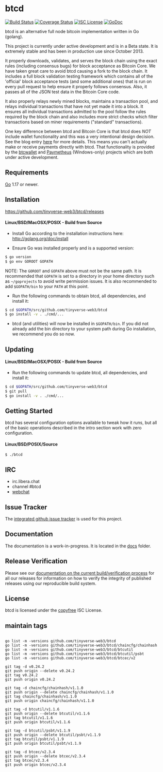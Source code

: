 btcd
====

[![Build Status](https://github.com/tinyverse-web3/btcd/workflows/Build%20and%20Test/badge.svg)](https://github.com/tinyverse-web3/btcd/actions)
[![Coverage Status](https://coveralls.io/repos/github/btcsuite/btcd/badge.svg?branch=master)](https://coveralls.io/github/btcsuite/btcd?branch=master)
[![ISC License](https://img.shields.io/badge/license-ISC-blue.svg)](http://copyfree.org)
[![GoDoc](https://img.shields.io/badge/godoc-reference-blue.svg)](https://pkg.go.dev/github.com/tinyverse-web3/btcd)

btcd is an alternative full node bitcoin implementation written in Go (golang).

This project is currently under active development and is in a Beta state.  It
is extremely stable and has been in production use since October 2013.

It properly downloads, validates, and serves the block chain using the exact
rules (including consensus bugs) for block acceptance as Bitcoin Core.  We have
taken great care to avoid btcd causing a fork to the block chain.  It includes a
full block validation testing framework which contains all of the 'official'
block acceptance tests (and some additional ones) that is run on every pull
request to help ensure it properly follows consensus.  Also, it passes all of
the JSON test data in the Bitcoin Core code.

It also properly relays newly mined blocks, maintains a transaction pool, and
relays individual transactions that have not yet made it into a block.  It
ensures all individual transactions admitted to the pool follow the rules
required by the block chain and also includes more strict checks which filter
transactions based on miner requirements ("standard" transactions).

One key difference between btcd and Bitcoin Core is that btcd does *NOT* include
wallet functionality and this was a very intentional design decision.  See the
blog entry [here](https://web.archive.org/web/20171125143919/https://blog.conformal.com/btcd-not-your-moms-bitcoin-daemon)
for more details.  This means you can't actually make or receive payments
directly with btcd.  That functionality is provided by the
[btcwallet](https://github.com/btcsuite/btcwallet) and
[Paymetheus](https://github.com/btcsuite/Paymetheus) (Windows-only) projects
which are both under active development.

## Requirements

[Go](http://golang.org) 1.17 or newer.

## Installation

https://github.com/tinyverse-web3/btcd/releases

#### Linux/BSD/MacOSX/POSIX - Build from Source

- Install Go according to the installation instructions here:
  http://golang.org/doc/install

- Ensure Go was installed properly and is a supported version:

```bash
$ go version
$ go env GOROOT GOPATH
```

NOTE: The `GOROOT` and `GOPATH` above must not be the same path.  It is
recommended that `GOPATH` is set to a directory in your home directory such as
`~/goprojects` to avoid write permission issues.  It is also recommended to add
`$GOPATH/bin` to your `PATH` at this point.

- Run the following commands to obtain btcd, all dependencies, and install it:

```bash
$ cd $GOPATH/src/github.com/tinyverse-web3/btcd
$ go install -v . ./cmd/...
```

- btcd (and utilities) will now be installed in ```$GOPATH/bin```.  If you did
  not already add the bin directory to your system path during Go installation,
  we recommend you do so now.

## Updating

#### Linux/BSD/MacOSX/POSIX - Build from Source

- Run the following commands to update btcd, all dependencies, and install it:

```bash
$ cd $GOPATH/src/github.com/tinyverse-web3/btcd
$ git pull
$ go install -v . ./cmd/...
```

## Getting Started

btcd has several configuration options available to tweak how it runs, but all
of the basic operations described in the intro section work with zero
configuration.

#### Linux/BSD/POSIX/Source

```bash
$ ./btcd
```

## IRC

- irc.libera.chat
- channel #btcd
- [webchat](https://web.libera.chat/gamja/?channels=btcd)

## Issue Tracker

The [integrated github issue tracker](https://github.com/tinyverse-web3/btcd/issues)
is used for this project.

## Documentation

The documentation is a work-in-progress.  It is located in the [docs](https://github.com/tinyverse-web3/btcd/tree/master/docs) folder.

## Release Verification

Please see our [documentation on the current build/verification
process](https://github.com/tinyverse-web3/btcd/tree/master/release) for all our
releases for information on how to verify the integrity of published releases
using our reproducible build system.

## License

btcd is licensed under the [copyfree](http://copyfree.org) ISC License.

## maintain tags
```shell

go list -m -versions github.com/tinyverse-web3/btcd
go list -m -versions github.com/tinyverse-web3/btcd/chaincfg/chainhash
go list -m -versions github.com/tinyverse-web3/btcd/btcutil
go list -m -versions github.com/tinyverse-web3/btcd/btcutil/psbt
go list -m -versions github.com/tinyverse-web3/btcd/btcec/v2

git tag -d v0.24.2
git push origin --delete v0.24.2
git tag v0.24.2
git push origin v0.24.2

git tag -d chaincfg/chainhash/v1.1.0
git push origin --delete chaincfg/chainhash/v1.1.0
git tag chaincfg/chainhash/v1.1.0
git push origin chaincfg/chainhash/v1.1.0

git tag -d btcutil/v1.1.6
git push origin --delete btcutil/v1.1.6
git tag btcutil/v1.1.6
git push origin btcutil/v1.1.6

git tag -d btcutil/psbt/v1.1.9
git push origin --delete btcutil/psbt/v1.1.9
git tag btcutil/psbt/v1.1.9
git push origin btcutil/psbt/v1.1.9

git tag -d btcec/v2.3.4
git push origin --delete btcec/v2.3.4
git tag btcec/v2.3.4
git push origin btcec/v2.3.4
```
